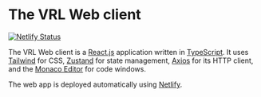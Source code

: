 # The VRL Web client

[![Netlify Status](https://api.netlify.com/api/v1/badges/da078a1c-a658-4e9b-9467-262b4d3afe9b/deploy-status)](https://app.netlify.com/sites/vrl-web/deploys)

The VRL Web client is a [React.js][react] application written in [TypeScript]. It uses [Tailwind]
for CSS, [Zustand] for state management, [Axios] for its HTTP client, and the [Monaco
Editor][monaco] for code windows.

The web app is deployed automatically using [Netlify].

[axios]: https://axios-http.com
[monaco]: https://microsoft.github.io/monaco-editor
[netlify]: https://netlify.com
[react]: https://reactjs.org
[tailwind]: https://tailwindcss.com
[typescript]: https://typescriptlang.org
[vrl]: https://vrl.dev
[zustand]: https://zustand.surge.sh
